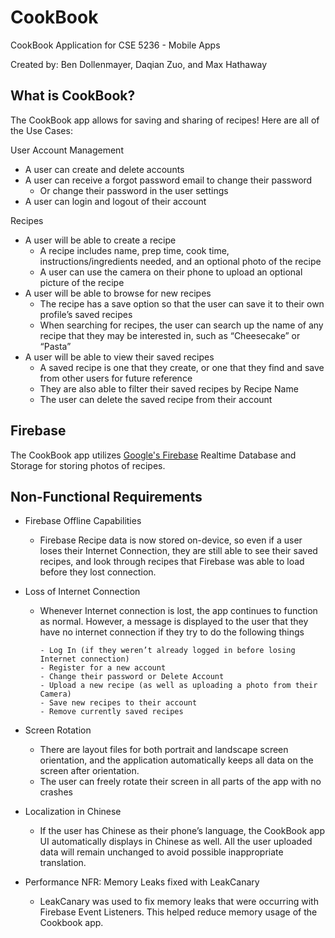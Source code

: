 # CookBook
CookBook Application for CSE 5236 - Mobile Apps

Created by: Ben Dollenmayer, Daqian Zuo, and Max Hathaway 

## What is CookBook?
The CookBook app allows for saving and sharing of recipes! Here are all of the Use Cases: 
 

User Account Management 
- A user can create and delete accounts 
- A user can receive a forgot password email to change their password 
  - Or change their password in the user settings 
- A user can login and logout of their account 

Recipes 
- A user will be able to create a recipe 
  - A recipe includes name, prep time, cook time, instructions/ingredients needed, and an optional photo of the recipe 
  - A user can use the camera on their phone to upload an optional picture of the recipe 
- A user will be able to browse for new recipes 
  - The recipe has a save option so that the user can save it to their own profile’s saved recipes 
  - When searching for recipes, the user can search up the name of any recipe that they may be interested in, such as “Cheesecake” or “Pasta” 
- A user will be able to view their saved recipes 
  - A saved recipe is one that they create, or one that they find and save from other users for future reference 
  - They are also able to filter their saved recipes by Recipe Name 
  - The user can delete the saved recipe from their account 


## Firebase 
The CookBook app utilizes [Google's Firebase](https://firebase.google.com/docs) Realtime Database and Storage for storing photos of recipes.  

## Non-Functional Requirements 
- Firebase Offline Capabilities  
  - Firebase Recipe data is now stored on-device, so even if a user loses their Internet Connection, they are still able to see their saved recipes, and look through recipes that Firebase was able to load before they lost connection.  

- Loss of Internet Connection 
  - Whenever Internet connection is lost, the app continues to function as normal. However, a message is displayed to the user that they have no internet connection if they try to do the following things
  
        - Log In (if they weren’t already logged in before losing Internet connection) 
        - Register for a new account  
        - Change their password or Delete Account  
        - Upload a new recipe (as well as uploading a photo from their Camera) 
        - Save new recipes to their account  
        - Remove currently saved recipes  

- Screen Rotation 
  - There are layout files for both portrait and landscape screen orientation, and the application automatically keeps all data on the screen after orientation.  
  - The user can freely rotate their screen in all parts of the app with no crashes 

- Localization in Chinese 
  - If the user has Chinese as their phone’s language, the CookBook app UI automatically displays in Chinese as well. All the user uploaded data will remain unchanged to avoid possible inappropriate translation. 

- Performance NFR: Memory Leaks fixed with LeakCanary  
  - LeakCanary was used to fix memory leaks that were occurring with Firebase Event Listeners. This helped reduce memory usage of the Cookbook app. 

 
